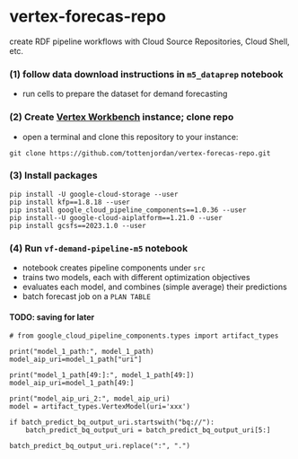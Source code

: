 # vertex-forecas-repo
create RDF pipeline workflows with Cloud Source Repositories, Cloud Shell, etc. 

### (1) follow data download instructions in `m5_dataprep` notebook

* run cells to prepare the dataset for demand forecasting

### (2) Create [Vertex Workbench](https://cloud.google.com/vertex-ai/docs/workbench/introduction) instance; clone repo

* open a terminal and clone this repository to your instance:

`git clone https://github.com/tottenjordan/vertex-forecas-repo.git`

### (3) Install packages

```
pip install -U google-cloud-storage --user
pip install kfp==1.8.18 --user
pip install google_cloud_pipeline_components==1.0.36 --user
pip install--U google-cloud-aiplatform==1.21.0 --user
pip install gcsfs==2023.1.0 --user
```

### (4) Run `vf-demand-pipeline-m5` notebook
* notebook creates pipeline components under `src`
* trains two models, each with different optimization objectives
* evaluates each model, and combines (simple average) their predictions
* batch forecast job on a `PLAN TABLE`


#### TODO: saving for later
```
# from google_cloud_pipeline_components.types import artifact_types

print("model_1_path:", model_1_path)
model_aip_uri=model_1_path["uri"]

print("model_1_path[49:]:", model_1_path[49:])
model_aip_uri=model_1_path[49:]

print("model_aip_uri_2:", model_aip_uri)
model = artifact_types.VertexModel(uri='xxx')
```

```
if batch_predict_bq_output_uri.startswith("bq://"):
    batch_predict_bq_output_uri = batch_predict_bq_output_uri[5:]

batch_predict_bq_output_uri.replace(":", ".")
```
